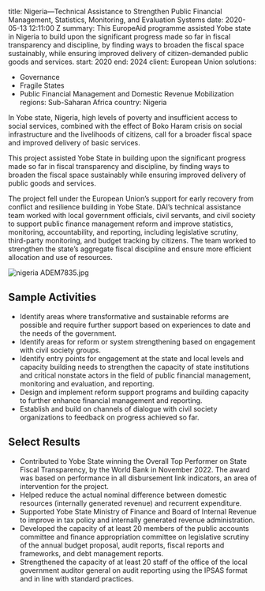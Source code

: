 
title: Nigeria—Technical Assistance to Strengthen Public Financial Management, Statistics,
  Monitoring, and Evaluation Systems
date: 2020-05-13 12:11:00 Z
summary: This EuropeAid programme assisted Yobe state in Nigeria to build upon the
  significant progress made so far in fiscal transparency and discipline, by finding
  ways to broaden the fiscal space sustainably, while ensuring improved delivery of
  citizen-demanded public goods and services.
start: 2020
end: 2024
client: European Union
solutions:
- Governance
- Fragile States
- Public Financial Management and Domestic Revenue Mobilization
regions: Sub-Saharan Africa
country: Nigeria


In Yobe state, Nigeria, high levels of poverty and insufficient access to social services, combined with the effect of Boko Haram crisis on social infrastructure and the livelihoods of citizens, call for a broader fiscal space and improved delivery of basic services.

This project assisted Yobe State in building upon the significant progress made so far in fiscal transparency and discipline, by finding ways to broaden the fiscal space sustainably while ensuring improved delivery of public goods and services.

The project fell under the European Union’s support for early recovery from conflict and resilience building in Yobe State. DAI’s technical assistance team worked with local government officials, civil servants, and civil society to support public finance management reform and improve statistics, monitoring, accountability, and reporting, including legislative scrutiny, third-party monitoring, and budget tracking by citizens. The team worked to strengthen the state’s aggregate fiscal discipline and ensure more efficient allocation and use of resources.

![nigeria ADEM7835.jpg](/uploads/nigeria%20ADEM7835.jpg)

## Sample Activities

* Identify areas where transformative and sustainable reforms are possible and require further support based on experiences to date and the needs of the government.
* Identify areas for reform or system strengthening based on engagement with civil society groups.
* Identify entry points for engagement at the state and local levels and capacity building needs to strengthen the capacity of state institutions and critical nonstate actors in the field of public financial management, monitoring and evaluation, and reporting.
* Design and implement reform support programs and building capacity to further enhance financial management and reporting.
* Establish and build on channels of dialogue with civil society organizations to feedback on progress achieved so far.

## Select Results

* Contributed to Yobe State winning the Overall Top Performer on State Fiscal Transparency, by the World Bank in November 2022. The award was based on performance in all disbursement link indicators, an area of intervention for the project.
* Helped reduce the actual nominal difference between domestic resources (internally generated revenue) and recurrent expenditure.
* Supported Yobe State Ministry of Finance and Board of Internal Revenue to improve in tax policy and internally generated revenue administration.
* Developed the capacity of at least 20 members of the public accounts committee and finance appropriation committee on legislative scrutiny of the annual budget proposal, audit reports, fiscal reports and frameworks, and debt management reports.
* Strengthened the capacity of at least 20 staff of the office of the local government auditor general on audit reporting using the IPSAS format and in line with standard practices.

